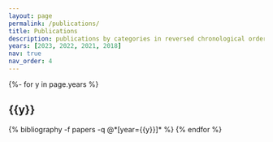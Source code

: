 ```yaml
---
layout: page
permalink: /publications/
title: Publications
description: publications by categories in reversed chronological order. 
years: [2023, 2022, 2021, 2018]
nav: true
nav_order: 4
---
```

<!-- _pages/publications.md -->
<div class="publications">

{%- for y in page.years %}
  <h2 class="year">{{y}}</h2>
  {% bibliography -f papers -q @*[year={{y}}]* %}
{% endfor %}

</div>
